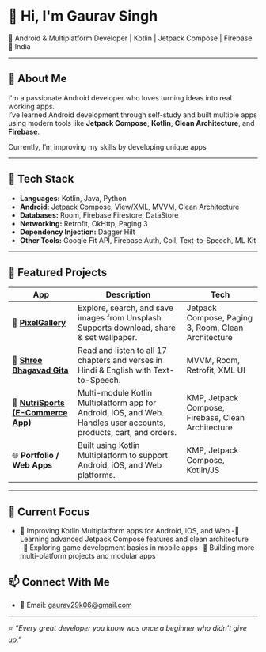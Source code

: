 # 👋 Hi, I'm Gaurav Singh

🎯 Android & Multiplatform Developer | Kotlin | Jetpack Compose | Firebase
📍 India  

---

## 🚀 About Me
I'm a passionate Android developer who loves turning ideas into real working apps.  
I’ve learned Android development through self-study and built multiple apps using modern tools like **Jetpack Compose**, **Kotlin**, **Clean Architecture**, and **Firebase**.  

Currently, I’m improving my skills by developing unique apps  

---

## 🧩 Tech Stack
- **Languages:** Kotlin, Java, Python  
- **Android:** Jetpack Compose, View/XML, MVVM, Clean Architecture  
- **Databases:** Room, Firebase Firestore, DataStore  
- **Networking:** Retrofit, OkHttp, Paging 3  
- **Dependency Injection:** Dagger Hilt  
- **Other Tools:** Google Fit API, Firebase Auth, Coil, Text-to-Speech, ML Kit  

---

## 📱 Featured Projects

| App                                                                                | Description                                                                                                         | Tech                                                |
| ---------------------------------------------------------------------------------- | ------------------------------------------------------------------------------------------------------------------- | --------------------------------------------------- |
| 🌄 [**PixelGallery**](https://github.com/gauravsingh2906/UnsplashWallpaper)                | Explore, search, and save images from Unsplash. Supports download, share & set wallpaper.                           | Jetpack Compose, Paging 3, Room, Clean Architecture |
| 📖 [**Shree Bhagavad Gita**](https://github.com/yourusername/ShreeBhagavadGita)    | Read and listen to all 17 chapters and verses in Hindi & English with Text-to-Speech.                               | MVVM, Room, Retrofit, XML UI                        |
| 🛒 [**NutriSports (E-Commerce App)**](https://github.com/yourusername/NutriSports) | Multi-module Kotlin Multiplatform app for Android, iOS, and Web. Handles user accounts, products, cart, and orders. | KMP, Jetpack Compose, Firebase, Clean Architecture  |
| 🌐 **Portfolio / Web Apps**                                                        | Built using Kotlin Multiplatform to support Android, iOS, and Web platforms.                                        | KMP, Jetpack Compose, Kotlin/JS                     |


---

## 🌱 Current Focus
- 🔹 Improving Kotlin Multiplatform apps for Android, iOS, and Web
-🔹 Learning advanced Jetpack Compose features and clean architecture
-🔹 Exploring game development basics in mobile apps
-🔹 Building more multi-platform projects and modular apps

## 📫 Connect With Me
- 📧 Email: gaurav29k06@gmail.com  


---

⭐ *“Every great developer you know was once a beginner who didn’t give up.”*  


<!---
gauravsingh2906/gauravsingh2906 is a ✨ special ✨ repository because its `README.md` (this file) appears on your GitHub profile.
You can click the Preview link to take a look at your changes.
--->
